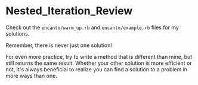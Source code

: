 # Nested_Iteration_Review

Check out the `encanto/warm_up.rb` and `encanto/example.rb` files for my solutions.

Remember, there is never just one solution!

For even more practice, try to write a method that is different than mine, but still returns the same result. Whether your other solution is more efficient or not, it's always beneficial to realize you can find a solution to a problem in more ways than one. 

